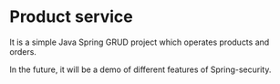 # Product service

It is a simple Java Spring GRUD project which operates products and orders. 

In the future, it will be a demo of different features of Spring-security.
